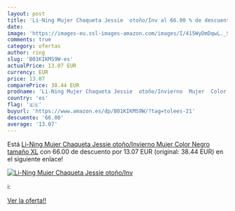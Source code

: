 ```yaml
---
layout: post
title: 'Li-Ning Mujer Chaqueta Jessie  otoño/Inv al 66.00 % de descuento'
date: 
image: 'https://images-eu.ssl-images-amazon.com/images/I/415WyDmDqwL._SL200_.jpg'
comments: true
category: ofertas
author: ring
slug: 'B01KIKMS9W-es'
actualPrice: 13.07 EUR
currency: EUR
price: 13.07
comparePrice: 38.44 EUR
prodname: 'Li-Ning Mujer Chaqueta Jessie  otoño/Invierno  Mujer  Color Negro  tamaño XL'
country: 'es'
flag: '🇪🇸'
buyurl: 'https://www.amazon.es/dp/B01KIKMS9W/?tag=tolees-21'
descuento: '66.00'
average: '13.07'
---
```


Está [Li-Ning Mujer Chaqueta Jessie  otoño/Invierno  Mujer  Color Negro  tamaño XL](https://www.amazon.es/dp/B01KIKMS9W/?tag=tolees-21) con 66.00 de descuento por 13.07 EUR (original: 38.44 EUR) en el siguiente enlace!

[![Li-Ning Mujer Chaqueta Jessie  otoño/Inv](https://images-eu.ssl-images-amazon.com/images/I/415WyDmDqwL._SL200_.jpg)](https://www.amazon.es/dp/B01KIKMS9W/?tag=tolees-21)

ℹ️:


[Ver la oferta!!](https://www.amazon.es/dp/B01KIKMS9W/?tag=tolees-21)
